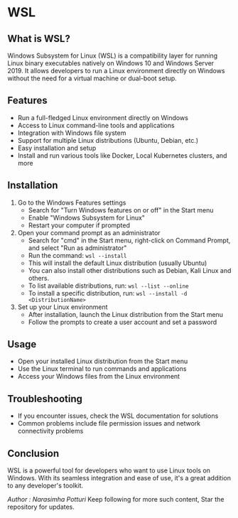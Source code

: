 # WSL

## What is WSL?

Windows Subsystem for Linux (WSL) is a compatibility layer for running Linux binary executables natively on Windows 10 and Windows Server 2019.
It allows developers to run a Linux environment directly on Windows without the need for a virtual machine or dual-boot setup.


## Features

- Run a full-fledged Linux environment directly on Windows
- Access to Linux command-line tools and applications
- Integration with Windows file system
- Support for multiple Linux distributions (Ubuntu, Debian, etc.)
- Easy installation and setup
- Install and run various tools like Docker, Local Kubernetes clusters, and more

## Installation

1. Go to the Windows Features settings
   - Search for "Turn Windows features on or off" in the Start menu
   - Enable "Windows Subsystem for Linux"
   - Restart your computer if prompted
2. Open your command prompt as an administrator
   - Search for "cmd" in the Start menu, right-click on Command Prompt, and select "Run as administrator"
   - Run the command: `wsl --install`
   - This will install the default Linux distribution (usually Ubuntu)
   - You can also install other distributions such as Debian, Kali Linux and others.
   - To list available distributions, run: `wsl --list --online`
   - To install a specific distribution, run: `wsl --install -d <DistributionName>`
3. Set up your Linux environment
    - After installation, launch the Linux distribution from the Start menu
    - Follow the prompts to create a user account and set a password

## Usage

- Open your installed Linux distribution from the Start menu
- Use the Linux terminal to run commands and applications
- Access your Windows files from the Linux environment

## Troubleshooting

- If you encounter issues, check the WSL documentation for solutions
- Common problems include file permission issues and network connectivity problems

## Conclusion

WSL is a powerful tool for developers who want to use Linux tools on Windows. With its seamless integration and ease of use, it's a great addition to any developer's toolkit.

_*Author : Narasimha Potturi*_
Keep following for more such content, Star the repository for updates.